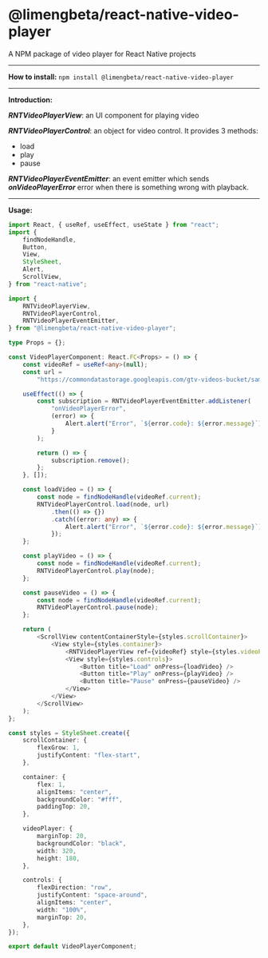 # @limengbeta/react-native-video-player

A NPM package of video player for React Native projects

---

**How to install:** `npm install @limengbeta/react-native-video-player`

---

**Introduction:**

**_RNTVideoPlayerView_**: an UI component for playing video

**_RNTVideoPlayerControl_**: an object for video control. It provides 3 methods:

-   load
-   play
-   pause

**_RNTVideoPlayerEventEmitter_**: an event emitter which sends **_onVideoPlayerError_** error when there is something wrong with playback.

---

**Usage:**

```typescript
import React, { useRef, useEffect, useState } from "react";
import {
    findNodeHandle,
    Button,
    View,
    StyleSheet,
    Alert,
    ScrollView,
} from "react-native";

import {
    RNTVideoPlayerView,
    RNTVideoPlayerControl,
    RNTVideoPlayerEventEmitter,
} from "@limengbeta/react-native-video-player";

type Props = {};

const VideoPlayerComponent: React.FC<Props> = () => {
    const videoRef = useRef<any>(null);
    const url =
        "https://commondatastorage.googleapis.com/gtv-videos-bucket/sample/BigBuckBunny.mp4";

    useEffect(() => {
        const subscription = RNTVideoPlayerEventEmitter.addListener(
            "onVideoPlayerError",
            (error) => {
                Alert.alert("Error", `${error.code}: ${error.message}`);
            }
        );

        return () => {
            subscription.remove();
        };
    }, []);

    const loadVideo = () => {
        const node = findNodeHandle(videoRef.current);
        RNTVideoPlayerControl.load(node, url)
            .then(() => {})
            .catch((error: any) => {
                Alert.alert("Error", `${error.code}: ${error.message}`);
            });
    };

    const playVideo = () => {
        const node = findNodeHandle(videoRef.current);
        RNTVideoPlayerControl.play(node);
    };

    const pauseVideo = () => {
        const node = findNodeHandle(videoRef.current);
        RNTVideoPlayerControl.pause(node);
    };

    return (
        <ScrollView contentContainerStyle={styles.scrollContainer}>
            <View style={styles.container}>
                <RNTVideoPlayerView ref={videoRef} style={styles.videoPlayer} />
                <View style={styles.controls}>
                    <Button title="Load" onPress={loadVideo} />
                    <Button title="Play" onPress={playVideo} />
                    <Button title="Pause" onPress={pauseVideo} />
                </View>
            </View>
        </ScrollView>
    );
};

const styles = StyleSheet.create({
    scrollContainer: {
        flexGrow: 1,
        justifyContent: "flex-start",
    },

    container: {
        flex: 1,
        alignItems: "center",
        backgroundColor: "#fff",
        paddingTop: 20,
    },

    videoPlayer: {
        marginTop: 20,
        backgroundColor: "black",
        width: 320,
        height: 180,
    },

    controls: {
        flexDirection: "row",
        justifyContent: "space-around",
        alignItems: "center",
        width: "100%",
        marginTop: 20,
    },
});

export default VideoPlayerComponent;
```

